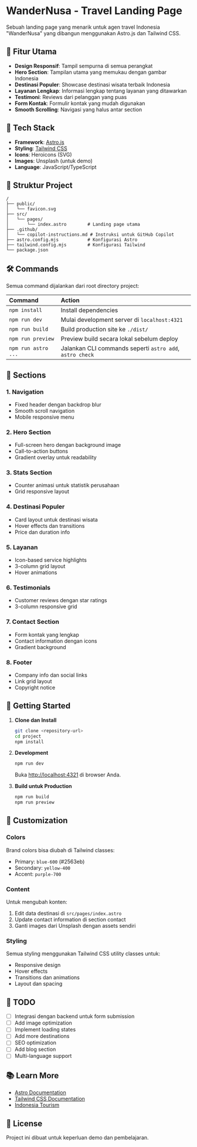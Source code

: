 # WanderNusa - Travel Landing Page

Sebuah landing page yang menarik untuk agen travel Indonesia "WanderNusa" yang dibangun menggunakan Astro.js dan Tailwind CSS.

## 🌟 Fitur Utama

- **Design Responsif**: Tampil sempurna di semua perangkat
- **Hero Section**: Tampilan utama yang memukau dengan gambar Indonesia
- **Destinasi Populer**: Showcase destinasi wisata terbaik Indonesia
- **Layanan Lengkap**: Informasi lengkap tentang layanan yang ditawarkan
- **Testimoni**: Reviews dari pelanggan yang puas
- **Form Kontak**: Formulir kontak yang mudah digunakan
- **Smooth Scrolling**: Navigasi yang halus antar section

## 🚀 Tech Stack

- **Framework**: [Astro.js](https://astro.build)
- **Styling**: [Tailwind CSS](https://tailwindcss.com)
- **Icons**: Heroicons (SVG)
- **Images**: Unsplash (untuk demo)
- **Language**: JavaScript/TypeScript

## 📁 Struktur Project

```text
/
├── public/
│   └── favicon.svg
├── src/
│   └── pages/
│       └── index.astro        # Landing page utama
├── .github/
│   └── copilot-instructions.md # Instruksi untuk GitHub Copilot
├── astro.config.mjs           # Konfigurasi Astro
├── tailwind.config.mjs        # Konfigurasi Tailwind
└── package.json
```

## 🛠️ Commands

Semua command dijalankan dari root directory project:

| Command             | Action                                                   |
| :------------------ | :------------------------------------------------------- |
| `npm install`       | Install dependencies                                     |
| `npm run dev`       | Mulai development server di `localhost:4321`             |
| `npm run build`     | Build production site ke `./dist/`                       |
| `npm run preview`   | Preview build secara lokal sebelum deploy                |
| `npm run astro ...` | Jalankan CLI commands seperti `astro add`, `astro check` |

## 🎨 Sections

### 1. Navigation

- Fixed header dengan backdrop blur
- Smooth scroll navigation
- Mobile responsive menu

### 2. Hero Section

- Full-screen hero dengan background image
- Call-to-action buttons
- Gradient overlay untuk readability

### 3. Stats Section

- Counter animasi untuk statistik perusahaan
- Grid responsive layout

### 4. Destinasi Populer

- Card layout untuk destinasi wisata
- Hover effects dan transitions
- Price dan duration info

### 5. Layanan

- Icon-based service highlights
- 3-column grid layout
- Hover animations

### 6. Testimonials

- Customer reviews dengan star ratings
- 3-column responsive grid

### 7. Contact Section

- Form kontak yang lengkap
- Contact information dengan icons
- Gradient background

### 8. Footer

- Company info dan social links
- Link grid layout
- Copyright notice

## 🎯 Getting Started

1. **Clone dan Install**

   ```bash
   git clone <repository-url>
   cd project
   npm install
   ```

2. **Development**

   ```bash
   npm run dev
   ```

   Buka [http://localhost:4321](http://localhost:4321) di browser Anda.

3. **Build untuk Production**
   ```bash
   npm run build
   npm run preview
   ```

## 🎨 Customization

### Colors

Brand colors bisa diubah di Tailwind classes:

- Primary: `blue-600` (#2563eb)
- Secondary: `yellow-400`
- Accent: `purple-700`

### Content

Untuk mengubah konten:

1. Edit data destinasi di `src/pages/index.astro`
2. Update contact information di section contact
3. Ganti images dari Unsplash dengan assets sendiri

### Styling

Semua styling menggunakan Tailwind CSS utility classes untuk:

- Responsive design
- Hover effects
- Transitions dan animations
- Layout dan spacing

## 📝 TODO

- [ ] Integrasi dengan backend untuk form submission
- [ ] Add image optimization
- [ ] Implement loading states
- [ ] Add more destinations
- [ ] SEO optimization
- [ ] Add blog section
- [ ] Multi-language support

## 📚 Learn More

- [Astro Documentation](https://docs.astro.build)
- [Tailwind CSS Documentation](https://tailwindcss.com/docs)
- [Indonesia Tourism](https://www.indonesia.travel)

## 📄 License

Project ini dibuat untuk keperluan demo dan pembelajaran.
